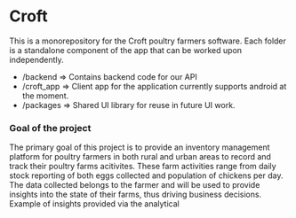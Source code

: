 # Croft

This is a monorepository for the Croft poultry farmers software. Each folder is a standalone component of the app that can be worked upon independently.

- /backend => Contains backend code for our API
- /croft_app => Client app for the application currently supports android at the moment.
- /packages => Shared UI library for reuse in future UI work.

### Goal of the project
The primary goal of this project is to provide an inventory management platform for poultry farmers in both rural and urban areas to record and track their poultry farms acitivites. These farm activities range from daily stock reporting of both eggs collected and population of chickens per day. The data collected belongs to the farmer and will be used to provide insights into the state of their farms, thus driving business decisions. Example of insights provided via the analytical